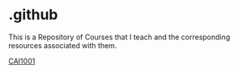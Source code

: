# .github
This is a Repository of Courses that I teach and the corresponding resources associated with them.

[CAI1001](https://github.com/PBSC-Hammond/CAI1001/blob/main/README.md)

